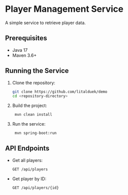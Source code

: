 # Player Management Service

A simple service to retrieve player data.

## Prerequisites

- Java 17
- Maven 3.6+

## Running the Service

1. Clone the repository:
   ```sh
   git clone https://github.com/litalduek/demo
   cd <repository-directory>

2. Build the project:

   ```sh
    mvn clean install

3. Run the service:
   ```sh
    mvn spring-boot:run

## API Endpoints
* Get all players:

   ```sh
   GET /api/players
* Get player by ID:
   ```sh
  GET /api/players/{id}